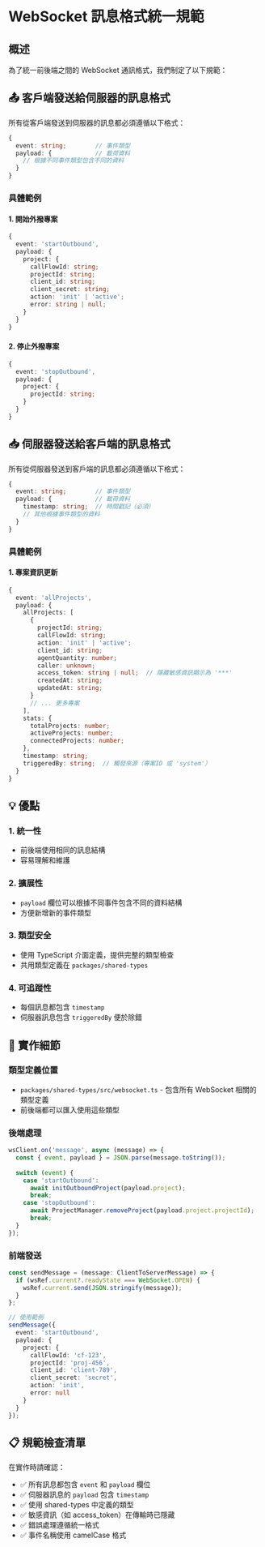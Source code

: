 # WebSocket 訊息格式統一規範

## 概述

為了統一前後端之間的 WebSocket 通訊格式，我們制定了以下規範：

## 📤 客戶端發送給伺服器的訊息格式

所有從客戶端發送到伺服器的訊息都必須遵循以下格式：

```typescript
{
  event: string;        // 事件類型
  payload: {            // 載荷資料
    // 根據不同事件類型包含不同的資料
  }
}
```

### 具體範例

#### 1. 開始外撥專案
```typescript
{
  event: 'startOutbound',
  payload: {
    project: {
      callFlowId: string;
      projectId: string;
      client_id: string;
      client_secret: string;
      action: 'init' | 'active';
      error: string | null;
    }
  }
}
```

#### 2. 停止外撥專案
```typescript
{
  event: 'stopOutbound',
  payload: {
    project: {
      projectId: string;
    }
  }
}
```

## 📥 伺服器發送給客戶端的訊息格式

所有從伺服器發送到客戶端的訊息都必須遵循以下格式：

```typescript
{
  event: string;        // 事件類型
  payload: {            // 載荷資料
    timestamp: string;  // 時間戳記（必須）
    // 其他根據事件類型的資料
  }
}
```

### 具體範例

#### 1. 專案資訊更新
```typescript
{
  event: 'allProjects',
  payload: {
    allProjects: [
      {
        projectId: string;
        callFlowId: string;
        action: 'init' | 'active';
        client_id: string;
        agentQuantity: number;
        caller: unknown;
        access_token: string | null;  // 隱藏敏感資訊顯示為 '***'
        createdAt: string;
        updatedAt: string;
      }
      // ... 更多專案
    ],
    stats: {
      totalProjects: number;
      activeProjects: number;
      connectedProjects: number;
    },
    timestamp: string;
    triggeredBy: string;  // 觸發來源（專案ID 或 'system'）
  }
}
```

## 💡 優點

### 1. 統一性
- 前後端使用相同的訊息結構
- 容易理解和維護

### 2. 擴展性
- `payload` 欄位可以根據不同事件包含不同的資料結構
- 方便新增新的事件類型

### 3. 類型安全
- 使用 TypeScript 介面定義，提供完整的類型檢查
- 共用類型定義在 `packages/shared-types`

### 4. 可追蹤性
- 每個訊息都包含 `timestamp`
- 伺服器訊息包含 `triggeredBy` 便於除錯

## 🔧 實作細節

### 類型定義位置
- `packages/shared-types/src/websocket.ts` - 包含所有 WebSocket 相關的類型定義
- 前後端都可以匯入使用這些類型

### 後端處理
```typescript
wsClient.on('message', async (message) => {
  const { event, payload } = JSON.parse(message.toString());
  
  switch (event) {
    case 'startOutbound':
      await initOutboundProject(payload.project);
      break;
    case 'stopOutbound':
      await ProjectManager.removeProject(payload.project.projectId);
      break;
  }
});
```

### 前端發送
```typescript
const sendMessage = (message: ClientToServerMessage) => {
  if (wsRef.current?.readyState === WebSocket.OPEN) {
    wsRef.current.send(JSON.stringify(message));
  }
};

// 使用範例
sendMessage({
  event: 'startOutbound',
  payload: {
    project: {
      callFlowId: 'cf-123',
      projectId: 'proj-456',
      client_id: 'client-789',
      client_secret: 'secret',
      action: 'init',
      error: null
    }
  }
});
```

## 📋 規範檢查清單

在實作時請確認：

- ✅ 所有訊息都包含 `event` 和 `payload` 欄位
- ✅ 伺服器訊息的 `payload` 包含 `timestamp`
- ✅ 使用 shared-types 中定義的類型
- ✅ 敏感資訊（如 access_token）在傳輸時已隱藏
- ✅ 錯誤處理遵循統一格式
- ✅ 事件名稱使用 camelCase 格式
